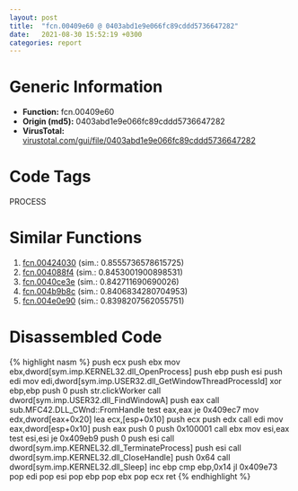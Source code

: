 ```yaml
---
layout: post
title:  "fcn.00409e60 @ 0403abd1e9e066fc89cddd5736647282"
date:   2021-08-30 15:52:19 +0300
categories: report
---
```


# Generic Information
- **Function:** fcn.00409e60
- **Origin (md5):** 0403abd1e9e066fc89cddd5736647282
- **VirusTotal:** [virustotal.com/gui/file/0403abd1e9e066fc89cddd5736647282][virustotal_ref]

# Code Tags
<span class="tag" id="PROCESS">PROCESS</span>


# Similar Functions

1. [fcn.00424030][similar_1_ref] (sim.: 0.8555736578615725)
2. [fcn.004088f4][similar_2_ref] (sim.: 0.8453001900898531)
3. [fcn.0040ce3e][similar_3_ref] (sim.: 0.842711690690026)
4. [fcn.004b9b8c][similar_4_ref] (sim.: 0.8406834280704953)
5. [fcn.004e0e90][similar_5_ref] (sim.: 0.8398207562055751)


# Disassembled Code

{% highlight nasm %}
push ecx
push ebx
mov ebx,dword[sym.imp.KERNEL32.dll_OpenProcess]
push ebp
push esi
push edi
mov edi,dword[sym.imp.USER32.dll_GetWindowThreadProcessId]
xor ebp,ebp
push 0
push str.clickWorker
call dword[sym.imp.USER32.dll_FindWindowA]
push eax
call sub.MFC42.DLL_CWnd::FromHandle
test eax,eax
je 0x409ec7
mov edx,dword[eax+0x20]
lea ecx,[esp+0x10]
push ecx
push edx
call edi
mov eax,dword[esp+0x10]
push eax
push 0
push 0x100001
call ebx
mov esi,eax
test esi,esi
je 0x409eb9
push 0
push esi
call dword[sym.imp.KERNEL32.dll_TerminateProcess]
push esi
call dword[sym.imp.KERNEL32.dll_CloseHandle]
push 0x64
call dword[sym.imp.KERNEL32.dll_Sleep]
inc ebp
cmp ebp,0x14
jl 0x409e73
pop edi
pop esi
pop ebp
pop ebx
pop ecx
ret 
{% endhighlight %}


[similar_1_ref]: /report/fcn.00424030@7b00dd8f2abf54a73bfb09681334ff78
[similar_2_ref]: /report/fcn.004088f4@470263fe7e7cc115b95cd041d643e3b5
[similar_3_ref]: /report/fcn.0040ce3e@a2475448bf4050c1583e1970984a4d00
[similar_4_ref]: /report/fcn.004b9b8c@3e981d1767f44f5fe2446a49ffe52f4e
[similar_5_ref]: /report/fcn.004e0e90@279a61b1e76da49531f1f16fd1102a2d
[virustotal_ref]: https://www.virustotal.com/gui/file/0403abd1e9e066fc89cddd5736647282